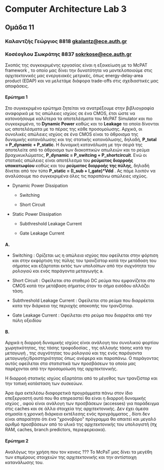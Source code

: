 # Computer Architecture Lab 3

## Ομάδα 11
### Καλαντζής Γεώργιος 8818 gkalantz@ece.auth.gr
### Κοσέογλου Σωκράτης 8837 sokrkose@ece.auth.gr

Σκοπός της συγκεκριμένης εργασίας είναι η εξοικείωση με το McPAT framework  , το οποίο μας δίνει την δυνατότητα να μοντελοποιούμε στις αρχιτεκτονικές μας ενεργειακές μετρικές, όπως energy-delay-area product (EDAP) και να μελετάμε διάφορα trade-offs στις σχεδιαστικές μας αποφάσεις.


#### Ερώτημα 1

Στο συγκεκριμένο ερώτημα ζητείται να ανατρέξουμε στην βιβλιογραφία αναφορικά με τις απώλειες ισχύος σε ένα CMOS, έτσι ώστε να κατονοήσουμε καλύτερα τα αποτελέσματα του McPAT Simulator και πιο συγκεκριμένα, το **Dynamic Power** καθώς και το **Leakage** τα οποία δίνονται ως αποτελέσματα με το πέρας της κάθε προσομοίωσης. Αρχικά, οι συνολικές απώλειες ισχύος σε ένα CMOS είναι το άθροισμα της δυναμικής κατανάλωσης και της στατικής κατανάλωσης, δηλαδή, **P_total = P_dynamic + P_static**. Η δυναμική κατανάλωση με την σειρά της αποτελείτε από το άθροισμα των διακοπτικών απωλειών και το ρεύμα βραχυκυκλώματος, **P_dynamic = P_switcing + P_shortcircuit**. Ενώ οι στατικές απώλειες είναι αποτέλεσμα του **ρεύματος διαρροής υποκατωφίου** καθώς και του **ρεύματος διαρροής της πύλης**, δηλαδή δίνεται από τον τύπο **P_static = (I_sub + I_gate)\*Vdd** . Ας πάμε λοιπόν να αναλύσουμε πιο συγκεκριμένα όλες τις παραπάνω απώλειες ισχύος.

* Dynamic Power Dissipation

  * Switching

  * Short Circuit


* Static Power Dissipation

  * Subthreshold Leakage Current

  * Gate Leakage Current




#### A.
* Switching : Ορίζεται ως η απώλεια ισχύος που οφείλεται στην φόρτιση και στην εκφόρτιση της πύλης του τρανζίστορ κατά την μετάδοση του σήματος και εξάρταται εκτός των υπολοίπων από την συχνότητα του ρολογιού και ενός παράγοντα μεταγωγής a.

* Short Circuit : Οφείλεται στο σταθερό DC ρεύμα που εμφανίζεται στο CMOS κατά την μετάβαση σήματος όταν το σήμα εισόδου αλλάζει τάση.

* Subthreshold Leakage Current : Οφείλεται στο ρεύμα που διαρρέεται κατα την διάρκεια της περιοχής αποκοπής του τρανζίστορ.

* Gate Leakage Current : Οφείλεται στο ρεύμα που διαρρέται από την πύλη οξειδίου

#### B.

Αρχικά η διαρροή δυναμικής ισχύος είναι ανάλογη του συνολικού φορτίου χωρητικότητας, της τάσης τροφοδοσίας , της αλλαγής τάσης κατά την μεταγωγή , της συχνότητας του ρολογιού και της ενός παράγοντα μεταγωγής/δραστηριότητας όπως ανέφερα και παραπάνω. Ο παράγοντας αυτός οφείλεται στα στατιστικά των προσβάσεων τα οποία μας παρέχονται από την προσομοίωση της αρχιτεκτονικής.

Η διαρροή στατικής ισχύος εξαρτάται από το μέγεθος των τρανζίστορ και την τοπική κατάσταση των συσκεύων.

Άρα άμα εκτελέσω διαφορετικά προγράμματα πάνω στον ίδιο επεξεργαστή αυτό που θα επηρεαστεί θα είναι η διαρροή δυναμικής ισχύος , αφού είναι ανάλογη των προσβάσεων (accesses) για παράδειγμα στις caches και σε άλλα στοιχεία της αρχιτεκτονικής. Δεν έχει άμεσα σημασία η χρονική διάρκεια εκτέλεσης ενός προγράμματος , δίοτι δεν είναι απαραίτητο ότι ένα "χρονοβόρο" πρόγραμμα θα απαιτεί και μεγαλό αριθμό προσβάσεων από το υλικό της αρχιτεκτονικής του υπολογιστή (πχ RAM, caches, branch predictors, περιεφερειακα).


#### Ερώτημα 2

Αναλόγως την χρήση που τον κανεις ??? Το McPaT μας δίνει τα μεγέθη των επιμέρους στοιχειών της αρχιτεκτονικής και την αντίστοιχη κατανάλωσης του.





